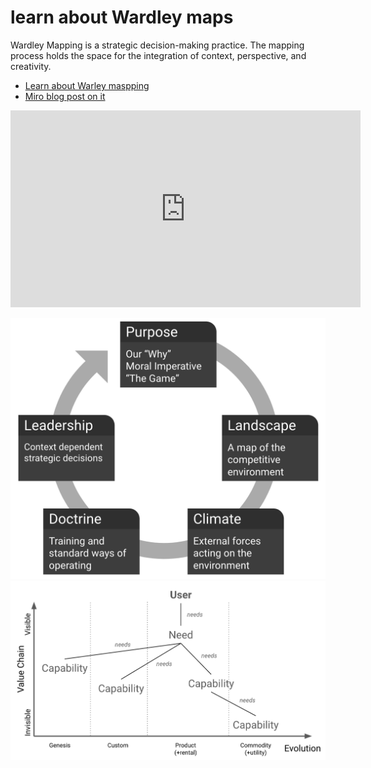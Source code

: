 # learn about Wardley maps

Wardley Mapping is a strategic decision-making practice. 
The mapping process holds the space for the integration of context, perspective, and creativity.

- [Learn about Warley maspping](https://learnwardleymapping.com/)
- [Miro blog post on it](https://miro.com/blog/wardley-maps-whiteboard-canvas/)

<iframe width="560" height="315" src="https://www.youtube.com/embed/Gfq3ocmadZo" frameborder="0" allow="accelerometer; autoplay; encrypted-media; gyroscope; picture-in-picture" allowfullscreen></iframe>

![cycle: purpose, landscape, climate, doctrine, leadership](/images/wardley1.png)
![example of map](/images/wardley2.png)
